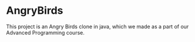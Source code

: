 # AngryBirds
This project is an Angry Birds clone in java, which we made as a part of our Advanced Programming course.
